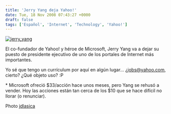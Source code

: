 ```yaml
---
title: 'Jerry Yang deja Yahoo!'
date: Tue, 18 Nov 2008 07:43:27 +0000
draft: false
tags: ['Español', 'Internet', 'Technology', 'Yahoo!']
---
```


[![jerry_yang](http://blog.madd0.com/images/WindowsLiveWriter/lang_enJerryYangtoleaveYahoolang_enlang__9351/jerry_yang_3.jpg "jerry_yang")](http://www.flickr.com/photos/jdlasica/153327619/)

El co-fundador de Yahoo! y héroe de Microsoft, Jerry Yang va a dejar su puesto de presidente ejecutivo de uno de los portales de Internet más importantes.

Yo sé que tengo un currículum por aquí en algún lugar… ¿jobs@yahoo.com, cierto? ¿Qué objeto uso? :P

\* Microsoft ofreció $33/acción hace unos meses, pero Yang se rehusó a vender. Hoy las acciones están tan cerca de los $10 que se hace difícil no llorar (o renunciar).

Photo [jdlasica](http://www.flickr.com/photos/jdlasica/)